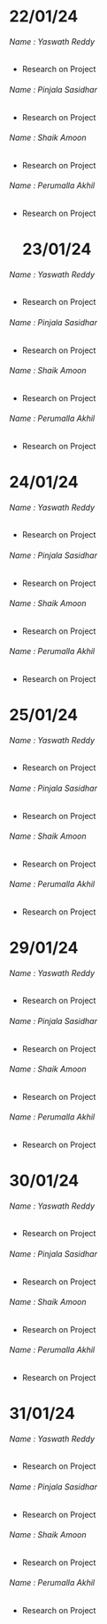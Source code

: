 # 22/01/24
###### Name : Yaswath Reddy
+ Research on Project

###### Name : Pinjala Sasidhar
+ Research on Project

###### Name : Shaik Amoon
+ Research on Project

###### Name : Perumalla Akhil
+ Research on Project



  # 23/01/24
###### Name : Yaswath Reddy
+ Research on Project

###### Name : Pinjala Sasidhar
+ Research on Project

###### Name : Shaik Amoon
+ Research on Project

###### Name : Perumalla Akhil
+ Research on Project



# 24/01/24
###### Name : Yaswath Reddy
+ Research on Project

###### Name : Pinjala Sasidhar
+ Research on Project

###### Name : Shaik Amoon
+ Research on Project

###### Name : Perumalla Akhil
+ Research on Project



# 25/01/24
###### Name : Yaswath Reddy
+ Research on Project

###### Name : Pinjala Sasidhar
+ Research on Project

###### Name : Shaik Amoon
+ Research on Project

###### Name : Perumalla Akhil
+ Research on Project


# 29/01/24
###### Name : Yaswath Reddy
+ Research on Project

###### Name : Pinjala Sasidhar
+ Research on Project

###### Name : Shaik Amoon
+ Research on Project

###### Name : Perumalla Akhil
+ Research on Project



# 30/01/24
###### Name : Yaswath Reddy
+ Research on Project

###### Name : Pinjala Sasidhar
+ Research on Project

###### Name : Shaik Amoon
+ Research on Project

###### Name : Perumalla Akhil
+ Research on Project


# 31/01/24
###### Name : Yaswath Reddy
+ Research on Project

###### Name : Pinjala Sasidhar
+ Research on Project

###### Name : Shaik Amoon
+ Research on Project

###### Name : Perumalla Akhil
+ Research on Project

